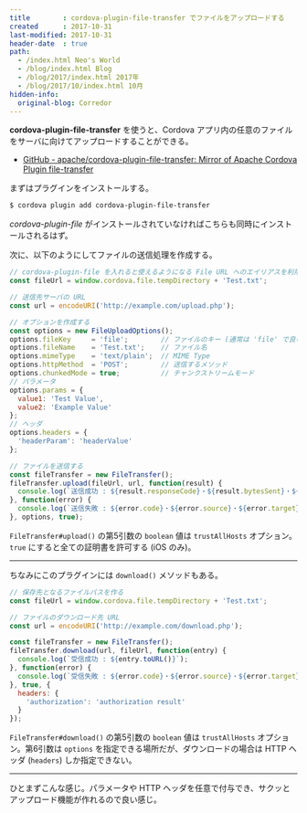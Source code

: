 ```yaml
---
title        : cordova-plugin-file-transfer でファイルをアップロードする
created      : 2017-10-31
last-modified: 2017-10-31
header-date  : true
path:
  - /index.html Neo's World
  - /blog/index.html Blog
  - /blog/2017/index.html 2017年
  - /blog/2017/10/index.html 10月
hidden-info:
  original-blog: Corredor
---
```


**cordova-plugin-file-transfer** を使うと、Cordova アプリ内の任意のファイルをサーバに向けてアップロードすることができる。

- [GitHub - apache/cordova-plugin-file-transfer: Mirror of Apache Cordova Plugin file-transfer](https://github.com/apache/cordova-plugin-file-transfer)

まずはプラグインをインストールする。

```bash
$ cordova plugin add cordova-plugin-file-transfer
```

*cordova-plugin-file* がインストールされていなければこちらも同時にインストールされるはず。

次に、以下のようにしてファイルの送信処理を作成する。

```javascript
// cordova-plugin-file を入れると使えるようになる File URL へのエイリアスを利用し、送信したいファイルを特定する
const fileUrl = window.cordova.file.tempDirectory + 'Test.txt';

// 送信先サーバの URL
const url = encodeURI('http://example.com/upload.php');

// オプションを作成する
const options = new FileUploadOptions();
options.fileKey     = 'file';        // ファイルのキー (通常は 'file' で良い)
options.fileName    = 'Test.txt';    // ファイル名
options.mimeType    = 'text/plain';  // MIME Type
options.httpMethod  = 'POST';        // 送信するメソッド
options.chunkedMode = true;          // チャンクストリームモード
// パラメータ
options.params = {
  value1: 'Test Value',
  value2: 'Example Value'
};
// ヘッダ
options.headers = {
  'headerParam': 'headerValue'
};

// ファイルを送信する
const fileTransfer = new FileTransfer();
fileTransfer.upload(fileUrl, url, function(result) {
  console.log(`送信成功 : ${result.responseCode}・${result.bytesSent}・${result.response}`);
}, function(error) {
  console.log(`送信失敗 : ${error.code}・${error.source}・${error.target}`);
}, options, true);
```

`FileTransfer#upload()` の第5引数の `boolean` 値は `trustAllHosts` オプション。`true` にすると全ての証明書を許可する (iOS のみ)。

---

ちなみにこのプラグインには `download()` メソッドもある。

```javascript
// 保存先となるファイルパスを作る
const fileUrl = window.cordova.file.tempDirectory + 'Test.txt';

// ファイルのダウンロード先 URL
const url = encodeURI('http://example.com/download.php');

const fileTransfer = new FileTransfer();
fileTransfer.download(url, fileUrl, function(entry) {
  console.log(`受信成功 : ${entry.toURL()}`);
}, function(error) {
  console.log(`受信失敗 : ${error.code}・${error.source}・${error.target}`);
}, true, {
  headers: {
    'authorization': 'authorization result'
  }
});
```

`FileTransfer#download()` の第5引数の `boolean` 値は `trustAllHosts` オプション。第6引数は `options` を指定できる場所だが、ダウンロードの場合は HTTP ヘッダ (`headers`) しか指定できない。

---

ひとまずこんな感じ。パラメータや HTTP ヘッダを任意で付与でき、サクッとアップロード機能が作れるので良い感じ。
